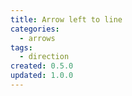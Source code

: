 ```yaml
---
title: Arrow left to line
categories:
  - arrows
tags:
  - direction
created: 0.5.0
updated: 1.0.0
---
```

